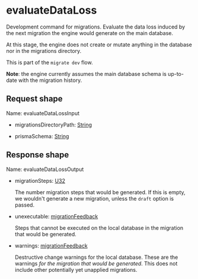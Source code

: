 # evaluateDataLoss

Development command for migrations. Evaluate the data loss induced by the
next migration the engine would generate on the main database.

At this stage, the engine does not create or mutate anything in the database
nor in the migrations directory.

This is part of the `migrate dev` flow.

**Note**: the engine currently assumes the main database schema is up-to-date with the migration
history.



## Request shape

Name: evaluateDataLossInput

- migrationsDirectoryPath: [String](../shapes/String.md)



- prismaSchema: [String](../shapes/String.md)



## Response shape

Name: evaluateDataLossOutput

- migrationSteps: [U32](../shapes/U32.md)

  The number migration steps that would be generated. If this is empty, we
  wouldn't generate a new migration, unless the `draft` option is
  passed.


- unexecutable: [migrationFeedback](../shapes/migrationFeedback.md)

  Steps that cannot be executed on the local database in the
  migration that would be generated.


- warnings: [migrationFeedback](../shapes/migrationFeedback.md)

  Destructive change warnings for the local database. These are the
  warnings *for the migration that would be generated*. This does not
  include other potentially yet unapplied migrations.


